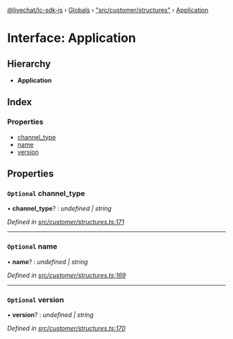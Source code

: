 [@livechat/lc-sdk-js](../README.md) › [Globals](../globals.md) › ["src/customer/structures"](../modules/_src_customer_structures_.md) › [Application](_src_customer_structures_.application.md)

# Interface: Application

## Hierarchy

* **Application**

## Index

### Properties

* [channel_type](_src_customer_structures_.application.md#optional-channel_type)
* [name](_src_customer_structures_.application.md#optional-name)
* [version](_src_customer_structures_.application.md#optional-version)

## Properties

### `Optional` channel_type

• **channel_type**? : *undefined | string*

*Defined in [src/customer/structures.ts:171](https://github.com/livechat/lc-sdk-js/blob/3cb601c/src/customer/structures.ts#L171)*

___

### `Optional` name

• **name**? : *undefined | string*

*Defined in [src/customer/structures.ts:169](https://github.com/livechat/lc-sdk-js/blob/3cb601c/src/customer/structures.ts#L169)*

___

### `Optional` version

• **version**? : *undefined | string*

*Defined in [src/customer/structures.ts:170](https://github.com/livechat/lc-sdk-js/blob/3cb601c/src/customer/structures.ts#L170)*
